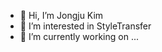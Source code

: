 - 👋 Hi, I’m Jongju Kim
- 👀 I’m interested in StyleTransfer
- 🌱 I’m currently working on ...

<!---
siri2100/siri2100 is a ✨ special ✨ repository because its `README.md` (this file) appears on your GitHub profile.
You can click the Preview link to take a look at your changes.
--->

